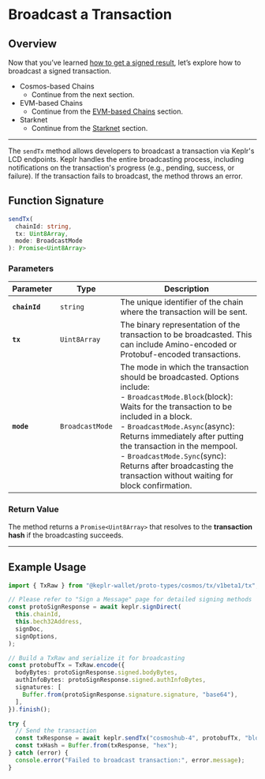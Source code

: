 # Broadcast a Transaction

## Overview

Now that you’ve learned [how to get a signed result](./sign-a-message), let’s explore how to broadcast a signed transaction.

- Cosmos-based Chains
  - Continue from the next section.
- EVM-based Chains
  - Continue from the [EVM-based Chains](../multi-ecosystem-support/evm#sending-ethereum-transactions) section.
- Starknet
  - Continue from the [Starknet](../multi-ecosystem-support/starknet#signing-transactions-on-starknet) section.

---

The `sendTx` method allows developers to broadcast a transaction via Keplr's LCD endpoints. Keplr handles the entire broadcasting process, including notifications on the transaction's progress (e.g., pending, success, or failure). If the transaction fails to broadcast, the method throws an error.

## Function Signature

```typescript
sendTx(
  chainId: string,
  tx: Uint8Array,
  mode: BroadcastMode
): Promise<Uint8Array>
```

### Parameters

| Parameter | Type | Description |
|-----------|------|-------------|
| **`chainId`** | `string` | The unique identifier of the chain where the transaction will be sent. |
| **`tx`** | `Uint8Array` | The binary representation of the transaction to be broadcasted. This can include Amino-encoded or Protobuf-encoded transactions. |
| **`mode`** | `BroadcastMode` | The mode in which the transaction should be broadcasted. Options include:<br/> - `BroadcastMode.Block`(block): Waits for the transaction to be included in a block.<br/> - `BroadcastMode.Async`(async): Returns immediately after putting the transaction in the mempool.<br/> - `BroadcastMode.Sync`(sync): Returns after broadcasting the transaction without waiting for block confirmation. |

### Return Value

The method returns a `Promise<Uint8Array>` that resolves to the **transaction hash** if the broadcasting succeeds.

---

## Example Usage

```typescript
import { TxRaw } from "@keplr-wallet/proto-types/cosmos/tx/v1beta1/tx";

// Please refer to "Sign a Message" page for detailed signing methods
const protoSignResponse = await keplr.signDirect(
  this.chainId,
  this.bech32Address,
  signDoc,
  signOptions,
);

// Build a TxRaw and serialize it for broadcasting
const protobufTx = TxRaw.encode({
  bodyBytes: protoSignResponse.signed.bodyBytes,
  authInfoBytes: protoSignResponse.signed.authInfoBytes,
  signatures: [
    Buffer.from(protoSignResponse.signature.signature, "base64"),
  ],
}).finish();

try {
  // Send the transaction
  const txResponse = await keplr.sendTx("cosmoshub-4", protobufTx, "block");
  const txHash = Buffer.from(txResponse, "hex");
} catch (error) {
  console.error("Failed to broadcast transaction:", error.message);
}
```
